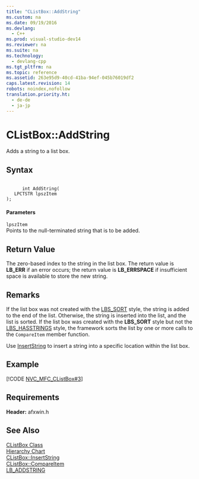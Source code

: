 ```yaml
---
title: "CListBox::AddString"
ms.custom: na
ms.date: 09/19/2016
ms.devlang: 
  - C++
ms.prod: visual-studio-dev14
ms.reviewer: na
ms.suite: na
ms.technology: 
  - devlang-cpp
ms.tgt_pltfrm: na
ms.topic: reference
ms.assetid: 263e95d9-40cd-41ba-94ef-045b76019df2
caps.latest.revision: 14
robots: noindex,nofollow
translation.priority.ht: 
  - de-de
  - ja-jp
---
```

# CListBox::AddString
Adds a string to a list box.  
  
## Syntax  
  
```  
  
      int AddString(  
   LPCTSTR lpszItem   
);  
```  
  
#### Parameters  
 `lpszItem`  
 Points to the null-terminated string that is to be added.  
  
## Return Value  
 The zero-based index to the string in the list box. The return value is **LB_ERR** if an error occurs; the return value is **LB_ERRSPACE** if insufficient space is available to store the new string.  
  
## Remarks  
 If the list box was not created with the [LBS_SORT](../vs140/List-Box-Styles.md) style, the string is added to the end of the list. Otherwise, the string is inserted into the list, and the list is sorted. If the list box was created with the **LBS_SORT** style but not the [LBS_HASSTRINGS](../vs140/List-Box-Styles.md) style, the framework sorts the list by one or more calls to the `CompareItem` member function.  
  
 Use [InsertString](../vs140/CListBox--InsertString.md) to insert a string into a specific location within the list box.  
  
## Example  
 [!CODE [NVC_MFC_CListBox#3](../CodeSnippet/VS_Snippets_Cpp/NVC_MFC_CListBox#3)]  
  
## Requirements  
 **Header:** afxwin.h  
  
## See Also  
 [CListBox Class](../vs140/CListBox-Class.md)   
 [Hierarchy Chart](../vs140/Hierarchy-Chart.md)   
 [CListBox::InsertString](../vs140/CListBox--InsertString.md)   
 [CListBox::CompareItem](../vs140/CListBox--CompareItem.md)   
 [LB_ADDSTRING](http://msdn.microsoft.com/library/windows/desktop/bb775181)